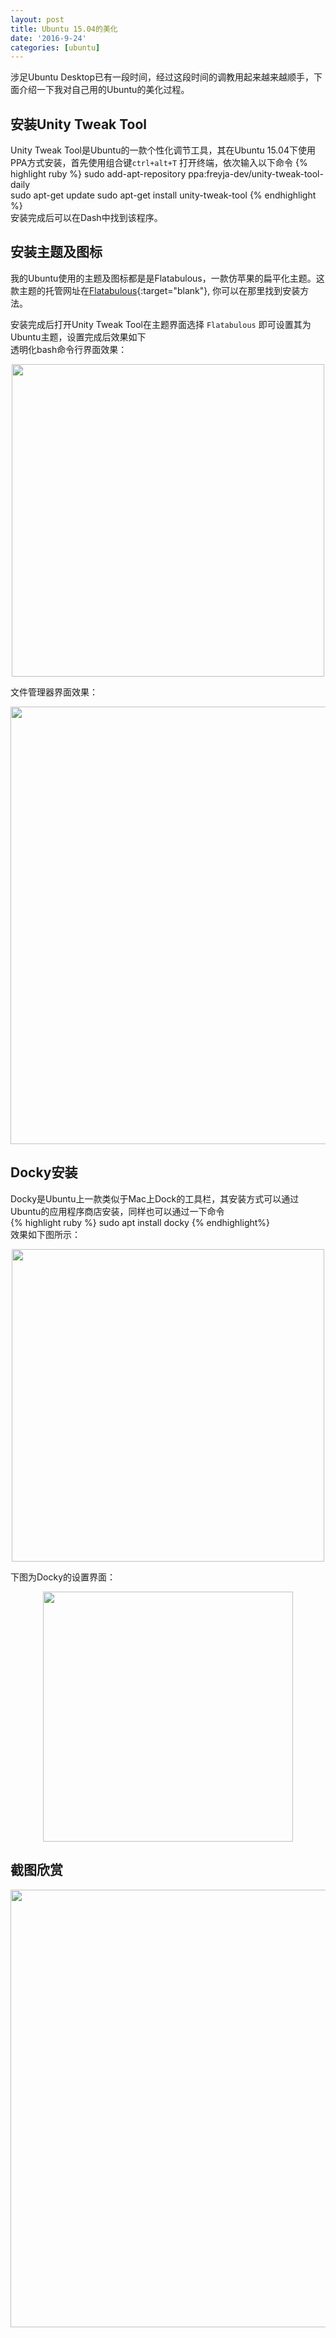 ```yaml
---
layout: post
title: Ubuntu 15.04的美化
date: '2016-9-24'
categories: [ubuntu]
---
```


涉足Ubuntu Desktop已有一段时间，经过这段时间的调教用起来越来越顺手，下面介绍一下我对自己用的Ubuntu的美化过程。  

## 安装Unity Tweak Tool
Unity Tweak Tool是Ubuntu的一款个性化调节工具，其在Ubuntu 15.04下使用PPA方式安装，首先使用组合键`ctrl+alt+T`
打开终端，依次输入以下命令
{% highlight ruby %}
sudo add-apt-repository ppa:freyja-dev/unity-tweak-tool-daily  
sudo apt-get update
sudo apt-get install unity-tweak-tool
{% endhighlight %}  
安装完成后可以在Dash中找到该程序。

## 安装主题及图标  
我的Ubuntu使用的主题及图标都是是Flatabulous，一款仿苹果的扁平化主题。这款主题的托管网址在[Flatabulous](https://github.com/anmoljagetia/Flatabulous){:target="blank"}, 你可以在那里找到安装方法。  

安装完成后打开Unity Tweak Tool在主题界面选择 `Flatabulous` 即可设置其为Ubuntu主题，设置完成后效果如下  
透明化bash命令行界面效果：

<div class="image-wrapper" style="text-align: center">
  <img src="http://odyloipwl.bkt.clouddn.com/post/2016-09-24/bash.png" width="500px">
</div>  

文件管理器界面效果：  

<div class="image-wrapper" style="text-align: center">
  <img src="http://odyloipwl.bkt.clouddn.com/post/2016-09-24/explorer.png" width="700px">
</div>

## Docky安装  
Docky是Ubuntu上一款类似于Mac上Dock的工具栏，其安装方式可以通过Ubuntu的应用程序商店安装，同样也可以通过一下命令  
{% highlight ruby %}
sudo apt install docky
{% endhighlight%}  
效果如下图所示：

<div class="image-wrapper" style="text-align: center">
  <img src="http://odyloipwl.bkt.clouddn.com/post/2016-09-24/dock1.png" width="500px">
</div>

下图为Docky的设置界面：  

<div class="image-wrapper" style="text-align: center">
  <img src="http://odyloipwl.bkt.clouddn.com/post/2016-09-24/dock-settings.png" width="400px">
</div>

## 截图欣赏  

<div class="image-wrapper" style="text-align: center">
  <img src="http://odyloipwl.bkt.clouddn.com/post/2016-09-24/desktop.png" width="700px">
</div>

